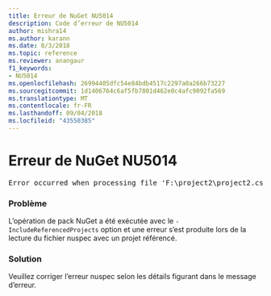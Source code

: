 ```yaml
---
title: Erreur de NuGet NU5014
description: Code d’erreur de NU5014
author: mishra14
ms.author: karann
ms.date: 8/3/2018
ms.topic: reference
ms.reviewer: anangaur
f1_keywords:
- NU5014
ms.openlocfilehash: 26994405dfc54e84bdb4517c2297a0a266b73227
ms.sourcegitcommit: 1d1406764c6af5fb7801d462e0c4afc9092fa569
ms.translationtype: MT
ms.contentlocale: fr-FR
ms.lasthandoff: 09/04/2018
ms.locfileid: "43550385"
---
```

# <a name="nuget-error-nu5014"></a>Erreur de NuGet NU5014
<pre>Error occurred when processing file 'F:\project2\project2.csproj': The 'id' start tag on line 4 position 10 does not match the end tag of 'ids'. Line 4, position 20.</pre>

### <a name="issue"></a>Problème

L’opération de pack NuGet a été exécutée avec le `-IncludeReferencedProjects` option et une erreur s’est produite lors de la lecture du fichier nuspec avec un projet référencé.


### <a name="solution"></a>Solution

Veuillez corriger l’erreur nuspec selon les détails figurant dans le message d’erreur.

